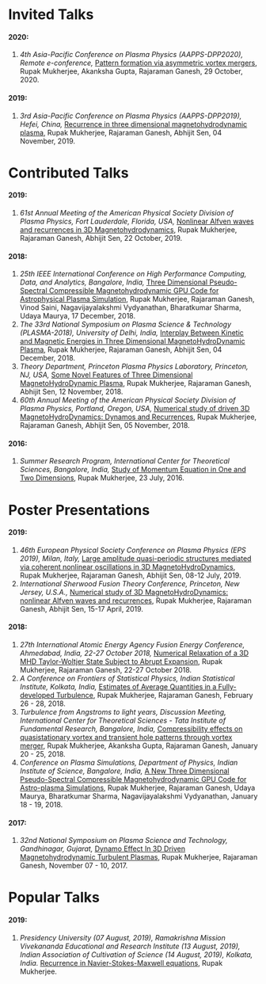 # Invited Talks

#### 2020:
1. _4th Asia-Pacific Conference on Plasma Physics (AAPPS-DPP2020), Remote e-conference,_ [Pattern formation via asymmetric vortex mergers](https://drive.google.com/file/d/19AxPmq8GtiQYp9g08Q06UO4Ozs3Mk2Nf/view), Rupak Mukherjee, Akanksha Gupta, Rajaraman Ganesh, 29 October, 2020.

#### 2019:
1. _3rd Asia-Pacific Conference on Plasma Physics (AAPPS-DPP2019), Hefei, China,_ [Recurrence in three dimensional magnetohydrodynamic plasma](https://drive.google.com/file/d/1CenyLFDsN7a8J--vnbt2zRmbb2WVsbeD/view), Rupak Mukherjee, Rajaraman Ganesh, Abhijit Sen, 04 November, 2019.

# Contributed Talks

#### 2019:
1. _61st Annual Meeting of the American Physical Society Division of Plasma Physics, Fort Lauderdale, Florida, USA,_ [Nonlinear Alfven waves and recurrences in 3D Magnetohydrodynamics](https://drive.google.com/file/d/1QbFfkj9iDSDituX51VlL5zISQAYNyV6a/view), Rupak Mukherjee, Rajaraman Ganesh, Abhijit Sen, 22 October, 2019.

#### 2018:
1. _25th IEEE International Conference on High Performance Computing, Data, and Analytics, Bangalore, India,_ [Three Dimensional Pseudo-Spectral Compressible Magnetohydrodynamic GPU Code for Astrophysical Plasma Simulation](https://drive.google.com/file/d/1msbYTV4khAVKDpDB6VxLj2SjFsLsXcdC/view), Rupak Mukherjee, Rajaraman Ganesh, Vinod Saini, Nagavijayalakshmi Vydyanathan, Bharatkumar Sharma, Udaya Maurya, 17 December, 2018.
2. _The 33rd National Symposium on Plasma Science & Technology (PLASMA-2018), University of Delhi, India,_ [Interplay Between Kinetic and Magnetic Energies in Three Dimensional MagnetoHydroDynamic Plasma](https://drive.google.com/file/d/1whr7hvboTh4zPftuT5LY-F-YkU-JQ7n2/view), Rupak Mukherjee, Rajaraman Ganesh, Abhijit Sen, 04 December, 2018.
3. _Theory Department, Princeton Plasma Physics Laboratory, Princeton, NJ, USA,_ [Some Novel Features of Three Dimensional MagnetoHydroDynamic Plasma](https://drive.google.com/file/d/1b1L2vr8KMXRgDztZ9__sd-6N1_9Zt2T8/view), Rupak Mukherjee, Rajaraman Ganesh, Abhijit Sen, 12 November, 2018.
4. _60th Annual Meeting of the American Physical Society Division of Plasma Physics, Portland, Oregon, USA,_ [Numerical study of driven 3D MagnetoHydroDynamics: Dynamos and Recurrences](https://drive.google.com/file/d/160fD7fAhm6lp1UnED_L96GHn-f6_-vvC/view), Rupak Mukherjee, Rajaraman Ganesh, Abhijit Sen, 05 November, 2018.

#### 2016:
1. _Summer Research Program, International Center for Theoretical Sciences, Bangalore, India,_ [Study of Momentum Equation in One and Two Dimensions](https://drive.google.com/file/d/0B6yz4fhLgGUeNldIejZzaENoVzA/view), Rupak Mukherjee, 23 July, 2016.

# Poster Presentations

#### 2019:
1. _46th European Physical Society Conference on Plasma Physics (EPS 2019), Milan, Italy,_ [Large amplitude quasi-periodic structures mediated via coherent nonlinear oscillations in 3D MagnetoHydroDynamics](https://drive.google.com/file/d/1LYOGZ2o4uYp9ywpuqW59xvH1xnqa0QIt/view), Rupak Mukherjee, Rajaraman Ganesh, Abhijit Sen, 08-12 July, 2019.
2. _International Sherwood Fusion Theory Conference, Princeton, New Jersey, U.S.A.,_ [Numerical study of 3D MagnetoHydroDynamics: nonlinear Alfven waves and recurrences](https://drive.google.com/file/d/1hm4Oz8qV8Kthy2SyjajkQgP3mOB6PP4E/view), Rupak Mukherjee, Rajaraman Ganesh, Abhijit Sen, 15-17 April, 2019.

#### 2018:
1. _27th International Atomic Energy Agency Fusion Energy Conference, Ahmedabad, India, 22-27 October 2018,_ [Numerical Relaxation of a 3D MHD Taylor-Woltjer State Subject to Abrupt Expansion](https://drive.google.com/file/d/1vAkTKrK3OfumMoU9hbAkDp6rvZQjWSDl/view), Rupak Mukherjee, Rajaraman Ganesh, 22-27 October 2018.
2. _A Conference on Frontiers of Statistical Physics, Indian Statistical Institute, Kolkata, India,_ [Estimates of Average Quantities in a Fully-developed Turbulence](https://drive.google.com/file/d/1QfUqBXpzEIwSEPLDLi6WZ0PQJTJzQptU/view), Rupak Mukherjee, Rajaraman Ganesh, February 26 - 28, 2018.
3. _Turbulence from Angstroms to light years, Discussion Meeting, International Center for Theoretical Sciences - Tata Institute of Fundamental Research, Bangalore, India,_ [Compressibility effects on quasistationary vortex and transient hole patterns through vortex merger](https://drive.google.com/file/d/1wVvSYCsop8Z3GZNfN3K3g9OkyNN_MdPl/view), Rupak Mukherjee, Akanksha Gupta, Rajaraman Ganesh, January 20 - 25, 2018.
4. _Conference on Plasma Simulations, Department of Physics, Indian Institute of Science, Bangalore, India,_ [A New Three Dimensional Pseudo-Spectral Compressible Magnetohydrodynamic GPU Code for Astro-plasma Simulations](https://drive.google.com/file/d/1XNUbUp9pmFKBLhulvIzGK8X7Oausk2NB/view), Rupak Mukherjee, Rajaraman Ganesh, Udaya Maurya, Bharatkumar Sharma, Nagavijayalakshmi Vydyanathan, January 18 - 19, 2018.

#### 2017:
1. _32nd National Symposium on Plasma Science and Technology, Gandhinagar, Gujarat,_ [Dynamo Effect In 3D Driven Magnetohydrodynamic Turbulent Plasmas](https://drive.google.com/file/d/1_BVy9d567avbxNAVNkavOxrVLElD-5l0/view), Rupak Mukherjee, Rajaraman Ganesh, November 07 - 10, 2017.

# Popular Talks

#### 2019:
1. _Presidency University (07 August, 2019), Ramakrishna Mission Vivekananda Educational and Research Institute (13 August, 2019), Indian Association of Cultivation of Science (14 August, 2019), Kolkata, India._ [Recurrence in Navier-Stokes-Maxwell equations](https://drive.google.com/file/d/1709aRblSW367QRYGBkXGyzvUTL9tnDl4/view), Rupak Mukherjee.
